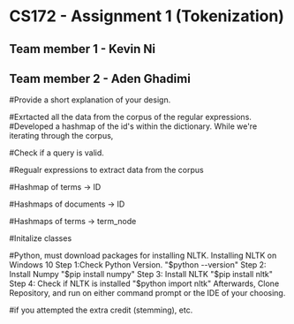 # CS172 - Assignment 1 (Tokenization)

## Team member 1 - Kevin Ni
## Team member 2 - Aden Ghadimi


#Provide a short explanation of your design.

#Exrtacted all the data from the corpus of the regular expressions. 
#Developed a hashmap of the id's within the dictionary.
While we're iterating through the corpus, 










#Check if a query is valid. 



#Regualr expressions to extract data from the corpus

#Hashmap of terms -> ID

#Hashmaps of documents -> ID

#Hashmaps of terms -> term_node

#Initalize classes



#Python, must download packages for installing NLTK. 
Installing NLTK on Windows 10
Step 1:Check Python Version.
"$python --version"
Step 2: Install Numpy
"$pip install numpy"
Step 3: Install NLTK
"$pip install nltk"
Step 4: Check if NLTK is installed 
"$python import nltk"
Afterwards, Clone Repository, and run on either command prompt or the IDE of your choosing. 

#if you attempted the extra credit (stemming), etc. 
